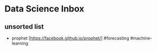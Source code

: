 # Data Science Inbox

## unsorted list

- prophet [https://facebook.github.io/prophet/] #forecasting #machine-learning
